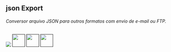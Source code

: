 ## json Export

###### Conversor arquivo JSON para outros formatos com envio de e-mail ou FTP.

<div align="left"> 
  <a href="" target="_blank"><img src="https://img.icons8.com/nolan/64/docker.png"/></a>
  <a href="" target="_blank"><img height"30" width="40" src="https://img.icons8.com/office/80/000000/exe.png"/></a>
  <a href="" target="_blank"><img height"30" width="40" src="https://img.icons8.com/officel/80/000000/doc.png"/></a>
  <a href="" target="_blank"><img height"30" width="40" src="https://img.icons8.com/office/80/000000/zip.png"/></a>
</div>
